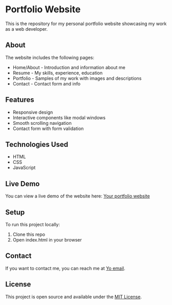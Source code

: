 # Portfolio Website

This is the repository for my personal portfolio website showcasing my work as a web developer. 

## About

The website includes the following pages:

- Home/About - Introduction and information about me
- Resume - My skills, experience, education 
- Portfolio - Samples of my work with images and descriptions 
- Contact - Contact form and info

## Features

- Responsive design
- Interactive components like modal windows 
- Smooth scrolling navigation 
- Contact form with form validation

## Technologies Used

- HTML
- CSS
- JavaScript

## Live Demo

You can view a live demo of the website here: [Your portfolio website](https://myportfolio.com)

## Setup

To run this project locally:

1. Clone this repo
2. Open index.html in your browser

## Contact

If you want to contact me, you can reach me at [Yo email](mailto:email@example.com).

## License

This project is open source and available under the [MIT License](LICENSE).